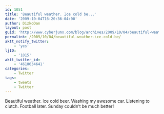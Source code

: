 ```yaml
---
id: 1051
title: 'Beautiful weather. Ice cold be...'
date: '2009-10-04T16:20:36-04:00'
author: DizkoDan
layout: post
guid: 'http://www.cyberjunx.com/blog/archives/2009/10/04/beautiful-weather-ice-cold-be/'
permalink: /2009/10/04/beautiful-weather-ice-cold-be/
aktt_notify_twitter:
    - 'yes'
ljID:
    - '1015'
aktt_twitter_id:
    - '4610634641'
categories:
    - Twitter
tags:
    - tweets
    - Twitter
---
```


Beautiful weather. Ice cold beer. Washing my awesome car. Listening to clutch. Football later. Sunday couldn’t be much better!